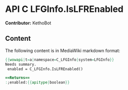 # API C LFGInfo.IsLFREnabled

**Contributor:** KethoBot

## Content

The following content is in MediaWiki markdown format:

```mediawiki
{{wowapi|t=a|namespace=C_LFGInfo|system=LFGInfo}}
Needs summary.
 enabled = C_LFGInfo.IsLFREnabled()

==Returns==
:;enabled:{{apitype|boolean}}
```